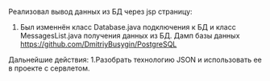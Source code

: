 Реализовал вывод данных из БД через jsp страницу:
1. Был изменнён класс Database.java подключения к БД и класс MessagesList.java получения данных из БД.
Дамп базы данных https://github.com/DmitriyBusygin/PostgreSQL

Дальнейшие действия:
1.Разобрать технологию JSON и использовать ее в проекте с сервлетом.

